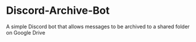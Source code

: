 # Discord-Archive-Bot
A simple Discord bot that allows messages to be archived to a shared folder on Google Drive
